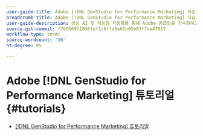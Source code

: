 ```yaml
---
user-guide-title: Adobe [!DNL GenStudio for Performance Marketing] 자습서
breadcrumb-title: Adobe [!DNL GenStudio for Performance Marketing] 자습서
user-guide-description: 생성 AI 및 지능형 자동화를 통해 Adobe 공급망을 가속화하고 간소화하는 종단 간 솔루션인  [!DNL GenStudio for Performance Marketing]에 대한 Experience League 튜토리얼을 확인하십시오.
source-git-commit: f760069318d6fef1c6ffd6e01b05b87f7ae47017
workflow-type: tm+mt
source-wordcount: '30'
ht-degree: 0%

---
```



# Adobe [!DNL GenStudio for Performance Marketing] 튜토리얼 {#tutorials}

+ [[!DNL GenStudio for Performance Marketing] 튜토리얼](overview.md)
